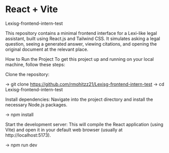 # React + Vite

Lexisg-frontend-intern-test

This repository contains a minimal frontend interface for a Lexi-like legal assistant, built using React.js and Tailwind CSS. It simulates asking a legal question, seeing a generated answer, viewing citations, and opening the original document at the relevant place.

How to Run the Project
To get this project up and running on your local machine, follow these steps:

Clone the repository:

-> git clone https://github.com/rmohitzz21/Lexisg-frontend-intern-test
-> cd Lexisg-frontend-intern-test

Install dependencies:
Navigate into the project directory and install the necessary Node.js packages.

-> npm install

Start the development server:
This will compile the React application (using Vite) and open it in your default web browser (usually at http://localhost:5173).

-> npm run dev



